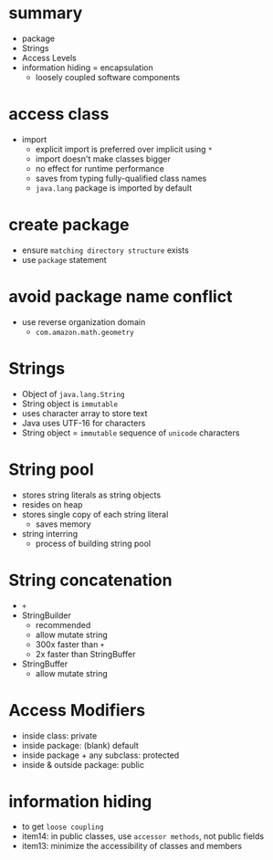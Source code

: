 # summary

- package
- Strings
- Access Levels
- information hiding = encapsulation
  - loosely coupled software components

# access class

- import
  - explicit import is preferred over implicit using `*`
  - import doesn't make classes bigger
  - no effect for runtime performance
  - saves from typing fully-qualified class names
  - `java.lang` package is imported by default

# create package

- ensure `matching directory structure` exists
- use `package` statement

# avoid package name conflict

- use reverse organization domain
  - `com.amazon.math.geometry`

# Strings

- Object of `java.lang.String`
- String object is `immutable`
- uses character array to store text
- Java uses UTF-16 for characters
- String object = `immutable` sequence of `unicode` characters

# String pool

- stores string literals as string objects
- resides on heap
- stores single copy of each string literal
  - saves memory
- string interring
  - process of building string pool

# String concatenation

- `+`
- StringBuilder
  - recommended
  - allow mutate string
  - 300x faster than `+`
  - 2x faster than StringBuffer
- StringBuffer
  - allow mutate string

# Access Modifiers

- inside class: private
- inside package: (blank) default
- inside package + any subclass: protected
- inside & outside package: public

# information hiding

- to get `loose coupling`
- item14: in public classes, use `accessor methods`, not public fields
- item13: minimize the accessibility of classes and members
